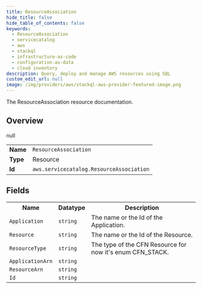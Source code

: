 ```yaml
---
title: ResourceAssociation
hide_title: false
hide_table_of_contents: false
keywords:
  - ResourceAssociation
  - servicecatalog
  - aws
  - stackql
  - infrastructure-as-code
  - configuration-as-data
  - cloud inventory
description: Query, deploy and manage AWS resources using SQL
custom_edit_url: null
image: /img/providers/aws/stackql-aws-provider-featured-image.png
---
```

The ResourceAssociation resource documentation.

## Overview
<table><tbody>
<tr><td><b>Name</b></td><td><code>ResourceAssociation</code></td></tr>
<tr><td><b>Type</b></td><td>Resource</td></tr>
null
<tr><td><b>Id</b></td><td><code>aws.servicecatalog.ResourceAssociation</code></td></tr>
</tbody></table>

## Fields
<table><tbody>
<tr><th>Name</th><th>Datatype</th><th>Description</th></tr>
<tr><td><code>Application</code></td><td><code>string</code></td><td>The name or the Id of the Application.</td></tr><tr><td><code>Resource</code></td><td><code>string</code></td><td>The name or the Id of the Resource.</td></tr><tr><td><code>ResourceType</code></td><td><code>string</code></td><td>The type of the CFN Resource for now it's enum CFN_STACK.</td></tr><tr><td><code>ApplicationArn</code></td><td><code>string</code></td><td></td></tr><tr><td><code>ResourceArn</code></td><td><code>string</code></td><td></td></tr><tr><td><code>Id</code></td><td><code>string</code></td><td></td></tr>
</tbody></table>